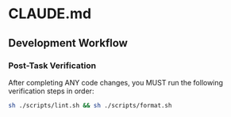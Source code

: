 # CLAUDE.md

## Development Workflow

### Post-Task Verification

After completing ANY code changes, you MUST run the following verification steps in order:

```bash
sh ./scripts/lint.sh && sh ./scripts/format.sh
```
